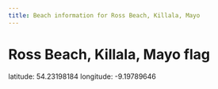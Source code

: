```yaml
---
title: Beach information for Ross Beach, Killala, Mayo
---
```

# Ross Beach, Killala, Mayo <span class="material-icons blue-flag">flag</span>

<div class="location-info">latitude: 54.23198184 longitude: -9.19789646</div>
<div></div>